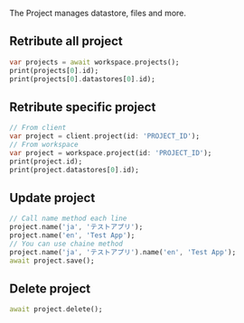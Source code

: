 The Project manages datastore, files and more.

## Retribute all project

```dart
var projects = await workspace.projects();
print(projects[0].id);
print(projects[0].datastores[0].id);
```

## Retribute specific project

```dart
// From client
var project = client.project(id: 'PROJECT_ID');
// From workspace
var project = workspace.project(id: 'PROJECT_ID');
print(project.id);
print(project.datastores[0].id);
```

## Update project

```dart
// Call name method each line
project.name('ja', 'テストアプリ');
project.name('en', 'Test App');
// You can use chaine method
project.name('ja', 'テストアプリ').name('en', 'Test App');
await project.save();
```

## Delete project

```dart
await project.delete();
```
